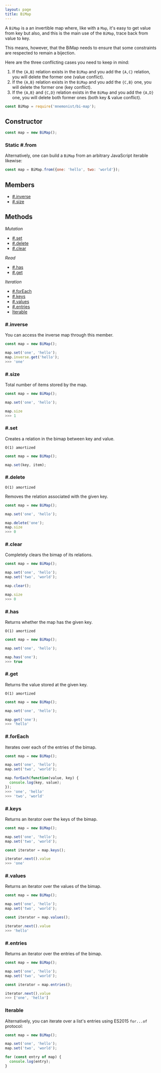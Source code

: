 ```yaml
---
layout: page
title: BiMap
---
```


A `BiMap` is a an invertible map where, like with a `Map`, it's easy to get value from key but also, and this is the main use of the `BiMap`, trace back from value to key.

This means, however, that the BiMap needs to ensure that some constraints are respected to remain a bijection.

Here are the three conflicting cases you need to keep in mind:

1. If the `{A,B}` relation exists in the `BiMap` and you add the `{A,C}` relation, you will delete the former one (value conflict).
2. If the `{A,B}` relation exists in the `BiMap` and you add the `{C,B}` one, you will delete the former one (key conflict).
3. If the `{A,B}` and `{C,D}` relation exists in the `BiMap` and you add the `{A,D}` one, you will delete both former ones (both key & value conflict).

```js
const BiMap = require('mnemonist/bi-map');
```

## Constructor

```js
const map = new BiMap();
```

### Static #.from

Alternatively, one can build a `BiMap` from an arbitrary JavaScript iterable likewise:

```js
const map = BiMap.from({one: 'hello', two: 'world'});
```

## Members

* [#.inverse](#inverse)
* [#.size](#size)

## Methods

*Mutation*

* [#.set](#set)
* [#.delete](#delete)
* [#.clear](#clear)

*Read*

* [#.has](#has)
* [#.get](#get)

*Iteration*

* [#.forEach](#foreach)
* [#.keys](#keys)
* [#.values](#values)
* [#.entries](#entries)
* [Iterable](#iterable)

### #.inverse

You can access the inverse map through this member.

```js
const map = new BiMap();

map.set('one', 'hello');
map.inverse.get('hello');
>>> 'one'
```

### #.size

Total number of items stored by the map.

```js
const map = new BiMap();

map.set('one', 'hello');

map.size
>>> 1
```

### #.set

Creates a relation in the bimap between key and value.

`O(1) amortized`

```js
const map = new BiMap();

map.set(key, item);
```

### #.delete

`O(1) amortized`

Removes the relation associated with the given key.

```js
const map = new BiMap();

map.set('one', 'hello');

map.delete('one');
map.size
>>> 0
```

### #.clear

Completely clears the bimap of its relations.

```js
const map = new BiMap();

map.set('one', 'hello');
map.set('two', 'world');

map.clear();

map.size
>>> 0
```

### #.has

Returns whether the map has the given key.

`O(1) amortized`

```js
const map = new BiMap();

map.set('one', 'hello');

map.has('one');
>>> true
```

### #.get

Returns the value stored at the given key.

`O(1) amortized`

```js
const map = new BiMap();

map.set('one', 'hello');

map.get('one');
>>> 'hello'
```

### #.forEach

Iterates over each of the entries of the bimap.

```js
const map = new BiMap();

map.set('one', 'hello');
map.set('two', 'world');

map.forEach(function(value, key) {
  console.log(key, value);
});
>>> 'one', 'hello'
>>> 'two', 'world'
```

### #.keys

Returns an iterator over the keys of the bimap.

```js
const map = new BiMap();

map.set('one', 'hello');
map.set('two', 'world');

const iterator = map.keys();

iterator.next().value
>>> 'one'
```

### #.values

Returns an iterator over the values of the bimap.

```js
const map = new BiMap();

map.set('one', 'hello');
map.set('two', 'world');

const iterator = map.values();

iterator.next().value
>>> 'hello'
```

### #.entries

Returns an iterator over the entries of the bimap.

```js
const map = new BiMap();

map.set('one', 'hello');
map.set('two', 'world');

const iterator = map.entries();

iterator.next().value
>>> ['one', 'hello']
```

### Iterable

Alternatively, you can iterate over a list's entries using ES2015 `for...of` protocol:

```js
const map = new BiMap();

map.set('one', 'hello');
map.set('two', 'world');

for (const entry of map) {
  console.log(entry);
}
```
